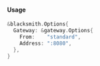 #### Usage

```go
&blacksmith.Options{
  Gateway: &gateway.Options{
    From:    "standard",
    Address: ":8080",
  },
}
```
